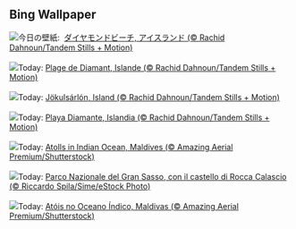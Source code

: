 ## Bing Wallpaper
![](https://www.bing.com/th?id=OHR.IcelandBeach_JA-JP1317464051_UHD.jpg&w=1000)今日の壁紙: &nbsp;[ダイヤモンドビーチ, アイスランド (© Rachid Dahnoun/Tandem Stills + Motion)](https://www.bing.com/th?id=OHR.IcelandBeach_JA-JP1317464051_UHD.jpg)
<br><br/>
![](https://www.bing.com/th?id=OHR.IcelandBeach_FR-FR6659305695_UHD.jpg&w=1000)Today: [Plage de Diamant, Islande (© Rachid Dahnoun/Tandem Stills + Motion)](https://www.bing.com/th?id=OHR.IcelandBeach_FR-FR6659305695_UHD.jpg)
<br><br/>
![](https://www.bing.com/th?id=OHR.IcelandBeach_DE-DE2839387359_UHD.jpg&w=1000)Today: [Jökulsárlón, Island (© Rachid Dahnoun/Tandem Stills + Motion)](https://www.bing.com/th?id=OHR.IcelandBeach_DE-DE2839387359_UHD.jpg)
<br><br/>
![](https://www.bing.com/th?id=OHR.IcelandBeach_ES-ES2591644727_UHD.jpg&w=1000)Today: [Playa Diamante, Islandia (© Rachid Dahnoun/Tandem Stills + Motion)](https://www.bing.com/th?id=OHR.IcelandBeach_ES-ES2591644727_UHD.jpg)
<br><br/>
![](https://www.bing.com/th?id=OHR.MaldivesAtolls_EN-GB3594196029_UHD.jpg&w=1000)Today: [Atolls in Indian Ocean, Maldives (© Amazing Aerial Premium/Shutterstock)](https://www.bing.com/th?id=OHR.MaldivesAtolls_EN-GB3594196029_UHD.jpg)
<br><br/>
![](https://www.bing.com/th?id=OHR.AbruzzoGranSasso_IT-IT5897224471_UHD.jpg&w=1000)Today: [Parco Nazionale del Gran Sasso, con il castello di Rocca Calascio (© Riccardo Spila/Sime/eStock Photo)](https://www.bing.com/th?id=OHR.AbruzzoGranSasso_IT-IT5897224471_UHD.jpg)
<br><br/>
![](https://www.bing.com/th?id=OHR.MaldivesAtolls_PT-BR2284826864_UHD.jpg&w=1000)Today: [Atóis no Oceano Índico, Maldivas (© Amazing Aerial Premium/Shutterstock)](https://www.bing.com/th?id=OHR.MaldivesAtolls_PT-BR2284826864_UHD.jpg)
<br><br/>
